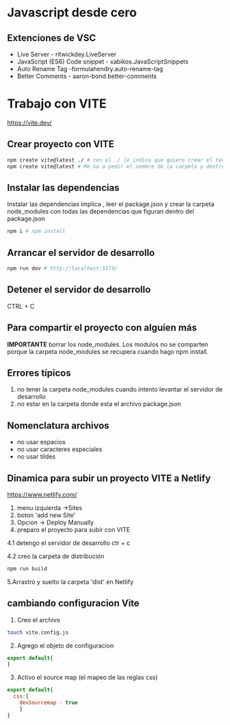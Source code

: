 
#  Javascript desde cero

## Extenciones de VSC

* Live Server - ritwickdey.LiveServer
* JavaScript (ES6) Code snippet - xabikos.JavaScriptSnippets
* Auto Rename Tag -formulahendry.auto-rename-tag
* Better Comments - aaron-bond.better-comments

# Trabajo con VITE
<https://vite.dev/>

## Crear proyecto con VITE

```sh
npm create vite@latest ./ # con el ./ le indico que quiero crear el template dentro del directorio actual
npm create vite@latest # Me va a pedir el nombre de la carpeta y dentro va a colocar los archivos template
```

## Instalar las dependencias
Instalar las dependencias implica , leer el package.json y crear la carpeta node_modules con todas las dependencias que 
figuran dentro del package.json

```sh
npm i # npm install
```

## Arrancar el servidor de desarrollo

```sh
npm run dev # http://localhost:5173/
``` 

## Detener el servidor de desarrollo

CTRL + C

## Para compartir el proyecto con alguien más

**IMPORTANTE** borrar los node_modules.
Los modulos no se comparten porque la carpeta node_modules se recupera cuando hago npm install.


## Errores típicos 
1. no tener la carpeta node_modules cuando intento levantar el servidor de desarrollo
2. no estar en la carpeta donde esta el archivo package.json

## Nomenclatura archivos
* no usar espacios
* no usar caracteres especiales
* no usar tildes

## Dinamica para subir un proyecto VITE a Netlify

<https://www.netlify.com/>

1. menu izquierda ->Sites
2. boton 'add new Site'
3. Opcion -> Deploy Manually
4. preparo el proyecto para subir con VITE

4.1 detengo el servidor de desarrollo
ctr + c

4.2 creo la carpeta de distribución 
```sh
npm run build
```


5.Arrastro y suelto la carpeta 'dist' en Netlify


## cambiando configuracion Vite

1. Creo el archivo

```sh
touch vite.config.js
```

2. Agrego el objeto de configuracion

```js
export default{
}
```

3. Activo el source map (el mapeo de las reglas css)
```js
export default{
  css:{
    devSourcemap : true
    }
}
```




